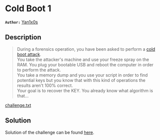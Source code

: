 # Cold Boot 1

**`Author:`** [Yan1x0s](https://github.com/Yanixos)

## Description

> During a forensics operation, you have been asked to perform a [cold boot attack](https://en.wikipedia.org/wiki/Cold_boot_attack).  
> You take the attacker's machine and use your freeze spray on the RAM. You plug your bootable USB and reboot the computer in order to perform the attack.  
> You take a memory dump and you use your script in order to find potential keys but you know that with this kind of operations the results aren't 100% correct.  
> Your goal is to recover the KEY. You already know what algorithm is that...  

[challenge.txt](challenge.txt)

## Solution

Solution of the challenge can be found [here](solution/).

